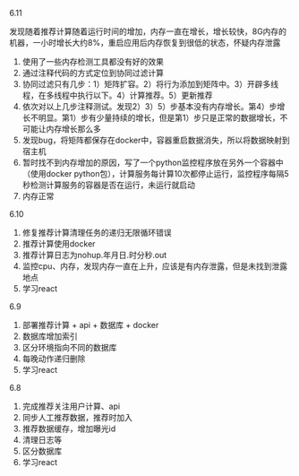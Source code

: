 6.11

发现随着推荐计算随着运行时间的增加，内存一直在增长，增长较快，8G内存的机器，一小时增长大约8%，重启应用后内存恢复到很低的状态，怀疑内存泄露

1. 使用了一些内存检测工具都没有好的效果
2. 通过注释代码的方式定位到协同过滤计算
3. 协同过滤只有几步：1）矩阵扩容。2）将行为添加到矩阵中。3）开辟多线程，在多线程中执行以下。4）计算推荐。5）更新推荐
4. 依次对以上几步注释测试。发现2）3）5）步基本没有内存增长。第4）步增长不明显。第1）步有少量持续的增长，但是第1）步只是正常的数据增长，不可能让内存增长那么多
5. 发现bug，将矩阵都保存在docker中，容器重启数据消失，所以将数据映射到宿主机
6. 暂时找不到内存增加的原因，写了一个python监控程序放在另外一个容器中（使用docker python包），计算服务每计算10次都停止运行，监控程序每隔5秒检测计算服务的容器是否在运行，未运行就启动
7. 内存正常

6.10 

1. 修复推荐计算清理任务的递归无限循环错误
2. 推荐计算使用docker
3. 推荐计算日志为nohup.年月日.时分秒.out
4. 监控cpu、内存，发现内存一直在上升，应该是有内存泄露，但是未找到泄露地点
5. 学习react

6.9

1. 部署推荐计算 + api + 数据库 + docker
2. 数据库增加索引
3. 区分环境指向不同的数据库
4. 每晚动作递归删除
5. 学习react

6.8

1. 完成推荐关注用户计算、api
2. 同步人工推荐数据，推荐时加入
3. 推荐数据缓存，增加曝光id
4. 清理日志等
5. 区分数据库
6. 学习react